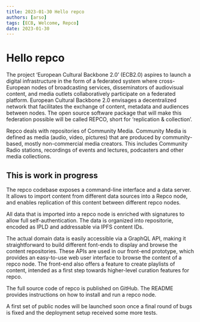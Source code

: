 ```yaml
---
title: 2023-01-30 Hello repco
authors: [arso]
tags: [ECB, Welcome, Repco]
date: 2023-01-30
---
```


# Hello repco

The project ‘European Cultural Backbone 2.0’ (ECB2.0) aspires to launch a digital infrastructure in the form of a federated system where cross-European nodes of broadcasting services, disseminators of audiovisual content, and media outlets collaboratively participate on a federated platform. European Cultural Backbone 2.0 envisages a decentralized network that facilitates the exchange of content, metadata and audiences between nodes. The open source software package that will make this federation possible will be called REPCO, short for ‘replication & collection’.

Repco deals with repositories of Community Media. Community Media is defined as media (audio, video, pictures) that are produced by community-based, mostly non-commercial media creators. This includes Community Radio stations, recordings of events and lectures, podcasters and other media collections.

## This is work in progress

The repco codebase exposes a command-line interface and a data server. It allows to import content from different data sources into a Repco node, and enables replication of this content between different repco nodes.

All data that is imported into a repco node is enriched with signatures to allow full self-authentication. The data is organized into repositorie, encoded as IPLD and addressable via IPFS content IDs.

The actual domain data is easily accessible via a GraphQL API, making it straightforward to build different font-ends to display and browse the content repositories. These APIs are used in our front-end prototype, which provides an easy-to-use web user interface to browse the content of a repco node. The front-end also offers a feature to create playlists of content, intended as a first step towards higher-level curation features for repco.

The full source code of repco is published on GitHub. The README provides instructions on how to install and run a repco node.

A first set of public nodes will be launched soon once a final round of bugs is fixed and the deployment setup received some more tests.
